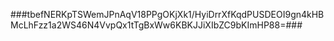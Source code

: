 ###tbefNERKpTSWemJPnAqV18PPgOKjXk1/HyiDrrXfKqdPUSDEOI9gn4kHBMcLhFzz1a2WS46N4VvpQx1tTgBxWw6KBKJJiXIbZC9bKImHP88=###
